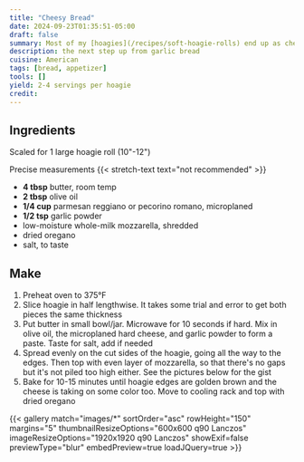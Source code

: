 ```yaml
---
title: "Cheesy Bread"
date: 2024-09-23T01:35:51-05:00
draft: false
summary: Most of my [hoagies](/recipes/soft-hoagie-rolls) end up as cheesy bread, which is the next bus stop after garlic bread.  Toaster ovens work great, and this comes together quick
description: the next step up from garlic bread
cuisine: American
tags: [bread, appetizer]
tools: []
yield: 2-4 servings per hoagie
credit:
---
```


## Ingredients

Scaled for 1 large hoagie roll (10"-12")

Precise measurements {{< stretch-text text="not recommended" >}}

* **4 tbsp** butter, room temp
* **2 tbsp** olive oil
* **1/4 cup** parmesan reggiano or pecorino romano, microplaned
* **1/2 tsp** garlic powder
* low-moisture whole-milk mozzarella, shredded
* dried oregano
* salt, to taste

## Make

1. Preheat oven to 375°F
2. Slice hoagie in half lengthwise.  It takes some trial and error to get both pieces the same thickness
3. Put butter in small bowl/jar. Microwave for 10 seconds if hard.  Mix in olive oil, the microplaned hard cheese, and garlic powder to form a paste.  Taste for salt, add if needed
4. Spread evenly on the cut sides of the hoagie, going all the way to the edges.  Then top with even layer of mozzarella, so that there's no gaps but it's not piled too high either.  See the pictures below for the gist
5. Bake for 10-15 minutes until hoagie edges are golden brown and the cheese is taking on some color too.  Move to cooling rack and top with dried oregano

{{< gallery match="images/*" sortOrder="asc" rowHeight="150" margins="5" thumbnailResizeOptions="600x600 q90 Lanczos" imageResizeOptions="1920x1920 q90 Lanczos" showExif=false previewType="blur" embedPreview=true loadJQuery=true >}}
